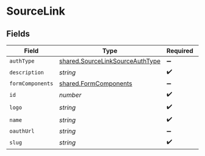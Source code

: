 # SourceLink


## Fields

| Field                                                                              | Type                                                                               | Required                                                                           | Description                                                                        |
| ---------------------------------------------------------------------------------- | ---------------------------------------------------------------------------------- | ---------------------------------------------------------------------------------- | ---------------------------------------------------------------------------------- |
| `authType`                                                                         | [shared.SourceLinkSourceAuthType](../../models/shared/sourcelinksourceauthtype.md) | :heavy_minus_sign:                                                                 | N/A                                                                                |
| `description`                                                                      | *string*                                                                           | :heavy_check_mark:                                                                 | N/A                                                                                |
| `formComponents`                                                                   | [shared.FormComponents](../../models/shared/formcomponents.md)                     | :heavy_minus_sign:                                                                 | N/A                                                                                |
| `id`                                                                               | *number*                                                                           | :heavy_check_mark:                                                                 | N/A                                                                                |
| `logo`                                                                             | *string*                                                                           | :heavy_check_mark:                                                                 | N/A                                                                                |
| `name`                                                                             | *string*                                                                           | :heavy_check_mark:                                                                 | N/A                                                                                |
| `oauthUrl`                                                                         | *string*                                                                           | :heavy_minus_sign:                                                                 | N/A                                                                                |
| `slug`                                                                             | *string*                                                                           | :heavy_check_mark:                                                                 | N/A                                                                                |